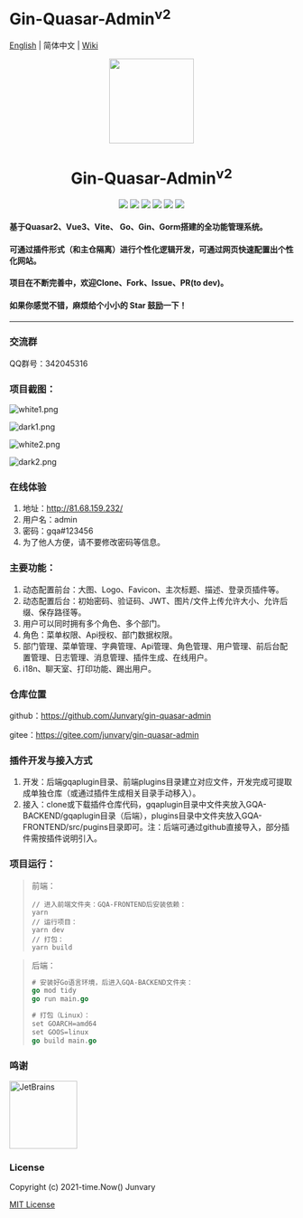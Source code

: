 <h1>Gin-Quasar-Admin<sup>v2</sup></h1>

[English](README.en.md) | 简体中文 | [Wiki](https://github.com/Junvary/gin-quasar-admin/wiki)

<div align=center>
<img src="https://i.loli.net/2020/12/14/cnJoF9r1BXY7Da5.png" width=150" height="150" />
<h1>Gin-Quasar-Admin<sup>v2</sup></h1>
<img src="https://img.shields.io/badge/Vue-3.2.45-brightgreen"/> 
<img src="https://img.shields.io/badge/Quasar-2.11.10-brightgreen"/>                          
<img src="https://img.shields.io/badge/Go-1.20.2-brightgreen"/>                          
<img src="https://img.shields.io/badge/Gin-1.8.1-brightgreen"/>                              
<img src="https://img.shields.io/badge/Gorm-1.24.0-brightgreen"/>                  
<img src="https://img.shields.io/badge/License-MIT-brightgreen"/>                                                                 </div>










#### 基于Quasar2、Vue3、Vite、 Go、Gin、Gorm搭建的全功能管理系统。

#### 可通过插件形式（和主仓隔离）进行个性化逻辑开发，可通过网页快速配置出个性化网站。

#### 项目在不断完善中，欢迎Clone、Fork、Issue、PR(to dev)。

#### 如果你感觉不错，麻烦给个小小的 Star 鼓励一下！

***

### 交流群

QQ群号：342045316

### 项目截图：

![white1.png](https://s2.loli.net/2022/12/01/kEbBwuLi37VlGcF.png)

![dark1.png](https://s2.loli.net/2022/12/01/feywBOXFDRgk9rY.png)

![white2.png](https://s2.loli.net/2022/12/01/oNSz8dYDqFZCRxI.png)

![dark2.png](https://s2.loli.net/2022/12/01/AJL7zjm9RiG6fQr.png)


### 在线体验

1. 地址：http://81.68.159.232/
2. 用户名：admin
3. 密码：gqa#123456
4. 为了他人方便，请不要修改密码等信息。

### 主要功能：

1. 动态配置前台：大图、Logo、Favicon、主次标题、描述、登录页插件等。
2. 动态配置后台：初始密码、验证码、JWT、图片/文件上传允许大小、允许后缀、保存路径等。
3. 用户可以同时拥有多个角色、多个部门。
4. 角色：菜单权限、Api授权、部门数据权限。
5. 部门管理、菜单管理、字典管理、Api管理、角色管理、用户管理、前后台配置管理、日志管理、消息管理、插件生成、在线用户。
6. i18n、聊天室、打印功能、踢出用户。

### 仓库位置

github：https://github.com/Junvary/gin-quasar-admin

gitee：https://gitee.com/junvary/gin-quasar-admin

### 插件开发与接入方式

1. 开发：后端gqaplugin目录、前端plugins目录建立对应文件，开发完成可提取成单独仓库（或通过插件生成相关目录手动移入）。
2. 接入：clone或下载插件仓库代码，gqaplugin目录中文件夹放入GQA-BACKEND/gqaplugin目录（后端），plugins目录中文件夹放入GQA-FRONTEND/src/pugins目录即可。注：后端可通过github直接导入，部分插件需按插件说明引入。

### 项目运行：

> 前端：
> 
> ```
> // 进入前端文件夹：GQA-FRONTEND后安装依赖：
> yarn
> // 运行项目：
> yarn dev
> // 打包：
> yarn build
> ```

> 后端：
>
> ```go
> # 安装好Go语言环境，后进入GQA-BACKEND文件夹：
> go mod tidy
> go run main.go
> 
> # 打包（Linux）：
> set GOARCH=amd64
> set GOOS=linux
> go build main.go
> ```

### 鸣谢

<a href="https://www.jetbrains.com/?from=gin-quasar-admin"><img src="https://goframe.org/download/thumbnails/1114119/jetbrains.png" height="120" alt="JetBrains"/></a>

### License

Copyright (c) 2021-time.Now()    Junvary

[MIT License](https://github.com/Junvary/gin-quasar-admin/blob/main/LICENSE)
